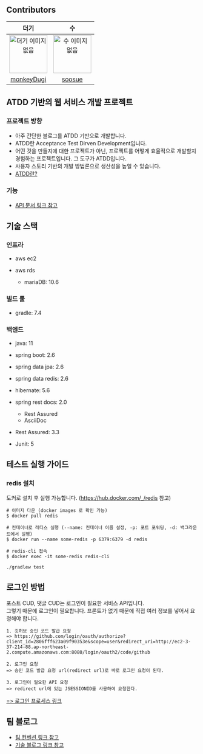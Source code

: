 ## Contributors
|더기|수|
|:-:|:-:|
|<img src="https://avatars.githubusercontent.com/u/53487385?v=4" alt="더기 이미지 없음" width="100" height="100">|<img src="https://avatars.githubusercontent.com/u/54942017?v=4" alt="수 이미지 없음" width="100" height="100">|
|[monkeyDugi](https://github.com/monkeyDugi)|[soosue](https://github.com/soosue)|

## ATDD 기반의 웹 서비스 개발 프로젝트
### 프로젝트 방향
- 아주 간단한 블로그를 ATDD 기반으로 개발합니다.
- ATDD란 Acceptance Test Dirven Development입니다.
- 어떤 것을 만들지에 대한 프로젝트가 아닌, 프로젝트를 어떻게 효율적으로 개발할지 경험하는 프로젝트입니다.
  그 도구가 ATDD입니다.
- 사용자 스토리 기반의 개발 방법론으로 생산성을 높일 수 있습니다.
- [ATDD란?](https://island-airmail-e76.notion.site/ATDD-e1053c822c834ba8992e949164f5001d)

### 기능
- [API 문서 링크 참고](http://ec2-3-37-214-88.ap-northeast-2.compute.amazonaws.com:8080/docs/index.html)

## 기술 스택
### 인프라
- aws ec2

- aws rds
  - mariaDB: 10.6
### 빌드 툴
- gradle: 7.4
### 백엔드
- java: 11

- spring boot: 2.6
- spring data jpa: 2.6
- spring data redis: 2.6
- hibernate: 5.6
- spring rest docs: 2.0
  - Rest Assured
  - AsciiDoc

- Rest Assured: 3.3
- Junit: 5

## 테스트 실행 가이드
### redis 설치
도커로 설치 후 실행 가능합니다. (https://hub.docker.com/_/redis 참고)
``` shell
# 이미지 다운 (docker images 로 확인 가능)
$ docker pull redis

# 컨테이너로 레디스 실행 (--name: 컨테이너 이름 설정, -p: 포트 포워딩, -d: 백그라운드에서 실행)
$ docker run --name some-redis -p 6379:6379 -d redis

# redis-cli 접속
$ docker exec -it some-redis redis-cli

./gradlew test
```

## 로그인 방법
포스트 CUD, 댓글 CUD는 로그인이 필요한 서비스 API입니다.  
그렇기 때문에 로그인이 필요합니다. 프론트가 없기 때문에 직접 여러 정보를 넣어서 요청해야 합니다.
```shell
1. 깃허브 승인 코드 발급 요청
=> https://github.com/login/oauth/authorize?client_id=2806fff623a09f90353e&scope=user&redirect_uri=http://ec2-3-37-214-88.ap-northeast-2.compute.amazonaws.com:8080/login/oauth2/code/github

2. 로그인 요청
=> 승인 코드 발급 요청 url(redirect url)로 바로 로그인 요청이 된다.

3. 로그인이 필요한 API 요청
=> redirect url에 있는 JSESSIONID를 사용하여 요청한다.
```
[=> 로그인 프로세스 링크](https://island-airmail-e76.notion.site/fbe1491a9bea4a919257160314b95eb6)

## 팀 블로그
- [팀 컨벤션 링크 참고](https://island-airmail-e76.notion.site/48b4a6fbbf8a4e8c981dea38baa7628d)
- [기술 블로그 링크 참고](https://island-airmail-e76.notion.site/Tech-Blog-8f62fea193ec4b929a3e0961bfcfa83b)


